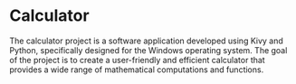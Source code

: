 # Calculator
The calculator project is a software application developed using Kivy and Python, specifically designed for the Windows operating system. The goal of the project is to create a user-friendly and efficient calculator that provides a wide range of mathematical computations and functions.
